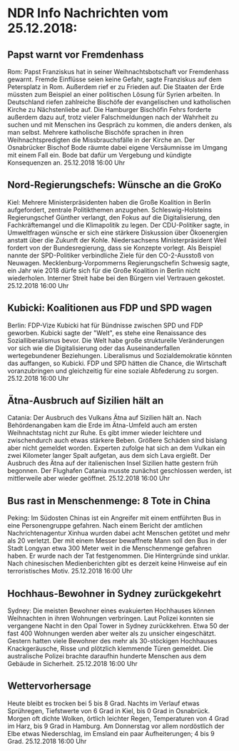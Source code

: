 # NDR Info Nachrichten vom 25.12.2018:


## Papst warnt vor Fremdenhass
Rom:	Papst Franziskus hat in seiner Weihnachtsbotschaft vor Fremdenhass gewarnt. Fremde Einflüsse seien keine Gefahr, sagte Franziskus auf dem Petersplatz in Rom. Außerdem rief er zu Frieden auf. Die Staaten der Erde müssten zum Beispiel an einer politischen Lösung für Syrien arbeiten. In Deutschland riefen zahlreiche Bischöfe der evangelischen und katholischen Kirche zu Nächstenliebe auf. Die Hamburger Bischöfin Fehrs forderte außerdem dazu auf, trotz vieler Falschmeldungen nach der Wahrheit zu suchen und mit Menschen ins Gespräch zu kommen, die anders denken, als man selbst. Mehrere katholische Bischöfe sprachen in ihren Weihnachtspredigten die Missbrauchsfälle in der Kirche an. Der Osnabrücker Bischof Bode räumte dabei eigene Versäumnisse im Umgang mit einem Fall ein. Bode bat dafür um Vergebung und kündigte Konsequenzen an. 25.12.2018 16:00 Uhr 

## Nord-Regierungschefs: Wünsche an die GroKo
Kiel: Mehrere Ministerpräsidenten haben die Große Koalition in Berlin aufgefordert, zentrale Politikthemen anzugehen. Schleswig-Holsteins Regierungschef Günther verlangt, den Fokus auf die Digitalisierung, den Fachkräftemangel und die Klimapolitik zu legen. Der CDU-Politiker sagte, in Umweltfragen wünsche er sich eine stärkere Diskussion über Ökoenergien anstatt über die Zukunft der Kohle. Niedersachsens Ministerpräsident Weil fordert von der Bundesregierung, dass sie Konzepte vorlegt. Als Beispiel nannte der SPD-Politiker verbindliche Ziele für den CO-2-Ausstoß von Neuwagen. Mecklenburg-Vorpommerns Regierungschefin Schwesig sagte, ein Jahr wie 2018 dürfe sich für die Große Koalition in Berlin nicht wiederholen. Interner Streit habe bei den Bürgern viel Vertrauen gekostet. 25.12.2018 16:00 Uhr 

## Kubicki: Koalitionen aus FDP und SPD wagen
Berlin:	FDP-Vize Kubicki hat für Bündnisse zwischen SPD und FDP geworben. Kubicki sagte der "Welt", es stehe eine Renaissance des Sozialliberalismus bevor. Die Welt habe große strukturelle Veränderungen vor sich wie die Digitalisierung oder das Auseinanderfallen wertegebundener Beziehungen. Liberalismus und Sozialdemokratie könnten das auffangen, so Kubicki. FDP und SPD hätten die Chance, die Wirtschaft voranzubringen und gleichzeitig für eine soziale Abfederung zu sorgen. 25.12.2018 16:00 Uhr 

## Ätna-Ausbruch auf Sizilien hält an
Catania: Der Ausbruch des Vulkans Ätna auf Sizilien hält an. Nach Behördenangaben kam die Erde im Ätna-Umfeld auch am ersten Weihnachtstag nicht zur Ruhe. Es gibt immer wieder leichtere und zwischendurch auch etwas stärkere Beben. Größere Schäden sind bislang aber nicht gemeldet worden. Experten zufolge hat sich an dem Vulkan ein zwei Kilometer langer Spalt aufgetan, aus dem sich Lava ergießt. Der Ausbruch des Ätna auf der italienischen Insel Sizilien hatte gestern früh begonnen. Der Flughafen Catania musste zunächst geschlossen werden, ist mittlerweile aber wieder geöffnet. 25.12.2018 16:00 Uhr 

## Bus rast in Menschenmenge: 8 Tote in China
Peking:	Im Südosten Chinas ist ein Angreifer mit einem entführten Bus in eine Personengruppe gefahren. Nach einem Bericht der amtlichen Nachrichtenagentur Xinhua wurden dabei acht Menschen getötet und mehr als 20 verletzt. Der mit einem Messer bewaffnete Mann soll den Bus in der Stadt Longyan etwa 300 Meter weit in die Menschenmenge gefahren haben. Er wurde nach der Tat festgenommen. Die Hintergründe sind unklar. Nach chinesischen Medienberichten gibt es derzeit keine Hinweise auf ein terroristisches Motiv. 25.12.2018 16:00 Uhr 

## Hochhaus-Bewohner in Sydney zurückgekehrt
Sydney:	Die meisten Bewohner eines evakuierten Hochhauses können Weihnachten in ihren Wohnungen verbringen. Laut Polizei konnten sie vergangene Nacht in den Opal Tower in Sydney zurückkehren. Etwa 50 der fast 400 Wohnungen werden aber weiter als zu unsicher eingeschätzt. Gestern hatten viele Bewohner des mehr als 30-stöckigen Hochhauses Knackgeräusche, Risse und plötzlich klemmende Türen gemeldet. Die australische Polizei brachte daraufhin hunderte Menschen aus dem Gebäude in Sicherheit. 25.12.2018 16:00 Uhr 

## Wettervorhersage
Heute bleibt es trocken bei 5 bis 8 Grad. Nachts im Verlauf etwas Sprühregen, Tiefstwerte von 6 Grad in Kiel, bis 0 Grad in Osnabrück. Morgen oft dichte Wolken, örtlich leichter Regen, Temperaturen von  4 Grad im Harz, bis 9 Grad in Hamburg. Am Donnerstag vor allem nordöstlich der Elbe etwas Niederschlag, im Emsland ein paar Aufheiterungen; 4 bis 9 Grad. 25.12.2018 16:00 Uhr 
